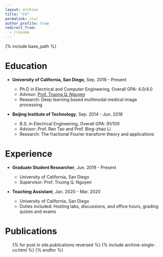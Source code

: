 ```yaml
---
layout: archive
title: "CV"
permalink: /cv/
author_profile: true
redirect_from:
  - /resume
---
```


{% include base_path %}

Education
======
* **University of California, San Diego**, Sep. 2018 - Present
  * Ph.D in Electrical and Computer Engineering, Overall GPA: 4.0/4.0
  * Advisor: [Prof. Truong Q. Nguyen](http://jacobsschool.ucsd.edu/faculty/faculty_bios/index.sfe?fmp_recid=48)
  * Research: Deep learning based multimodal medical image processing

* **Beijing Institute of Technology**, Sep. 2014 - Jun. 2018
  * B.S. in Electrical Engineering, Overall GPA: 91/100
  * Advisor: Prof. Ran Tao and Prof. Bing-zhao Li 
  * Research: The fractional Fourier transform theory and applications


Experience
======
* **Graduate Student Researcher**, Jun. 2019 - Present
  * University of California, San Diego
  * Supervisor: Prof. Truong Q. Nguyen

* **Teaching Assistant**, Jan. 2020 - Mar. 2020
  * University of California, San Diego
  * Duties included: Hosting labs, discussions, and office hours, grading quizes and exams
  

Publications
======
  <ul>{% for post in site.publications reversed %}
    {% include archive-single-cv.html %}
  {% endfor %}</ul>
